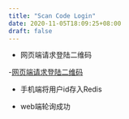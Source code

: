 ```yaml
---
title: "Scan Code Login"
date: 2020-11-05T18:09:25+08:00
draft: false
---
```


- 网页端请求登陆二维码

-[网页端请求登陆二维码](/images/1775037-20200320105029581-578787169.png)

- 手机端将用户id存入Redis

- web端轮询成功

